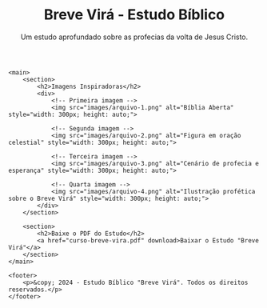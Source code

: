  
<!DOCTYPE html>
<html lang="pt-br">
<head>
    <meta charset="UTF-8">
    <meta name="viewport" content="width=device-width, initial-scale=1.0">
    <title>Breve Virá - Estudo Bíblico</title>
</head>
<body>
    <header>
        <h1>Breve Virá - Estudo Bíblico</h1>
        <p>Um estudo aprofundado sobre as profecias da volta de Jesus Cristo.</p>
    </header>
    
    <main>
        <section>
            <h2>Imagens Inspiradoras</h2>
            <div>
                <!-- Primeira imagem -->
                <img src="images/arquivo-1.png" alt="Bíblia Aberta" style="width: 300px; height: auto;">

                <!-- Segunda imagem -->
                <img src="images/arquivo-2.png" alt="Figura em oração celestial" style="width: 300px; height: auto;">

                <!-- Terceira imagem -->
                <img src="images/arquivo-3.png" alt="Cenário de profecia e esperança" style="width: 300px; height: auto;">

                <!-- Quarta imagem -->
                <img src="images/arquivo-4.png" alt="Ilustração profética sobre o Breve Virá" style="width: 300px; height: auto;">
            </div>
        </section>
        
        <section>
            <h2>Baixe o PDF do Estudo</h2>
            <a href="curso-breve-vira.pdf" download>Baixar o Estudo "Breve Virá"</a>
        </section>
    </main>
    
    <footer>
        <p>&copy; 2024 - Estudo Bíblico "Breve Virá". Todos os direitos reservados.</p>
    </footer>
</body>
</html>
